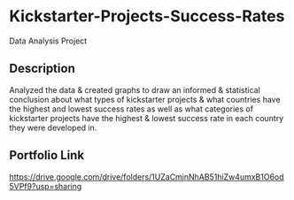 # Kickstarter-Projects-Success-Rates

Data Analysis Project

## Description

Analyzed the data & created graphs to draw an informed & statistical conclusion about what types of kickstarter projects & what countries have the highest and lowest success rates as well as what categories of kickstarter projects have the highest & lowest success rate in each country they were developed in.

## Portfolio Link

https://drive.google.com/drive/folders/1UZaCmjnNhAB51hiZw4umxB1O6od5VPf9?usp=sharing
